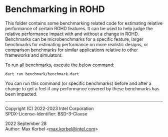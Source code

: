 Benchmarking in ROHD
====================

This folder contains some benchmarking related code for estimating relative performance of certain ROHD features. It can be used to help judge the relative performance impact with and without a change in ROHD. Benchmarks can be microbenchmarks for a specific feature, larger benchmarks for estimating performance on more realistic designs, or comparison benchmarks for similar applications relative to other frameworks and simulators.

To run all benchmarks, execute the below command:

```shell
dart run benchmark/benchmark.dart
```

You can run this command (or specific benchmarks) before and after a change to get a feel if any performance covered by these benchmarks has been impacted.

-----------------------------------------
Copyright (C) 2022-2023 Intel Corporation \
SPDX-License-Identifier: BSD-3-Clause

2022 September 28 \
Author: Max Korbel <<max.korbel@intel.com>>
